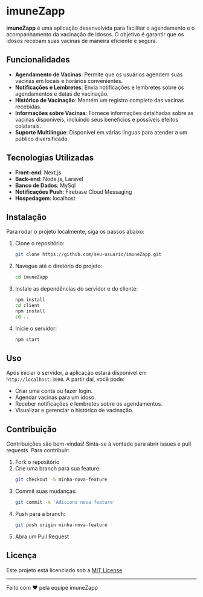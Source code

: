 # imuneZapp

**imuneZapp** é uma aplicação desenvolvida para facilitar o agendamento e o acompanhamento da vacinação de idosos. O objetivo é garantir que os idosos recebam suas vacinas de maneira eficiente e segura.

## Funcionalidades

- **Agendamento de Vacinas**: Permite que os usuários agendem suas vacinas em locais e horários convenientes.
- **Notificações e Lembretes**: Envia notificações e lembretes sobre os agendamentos e datas de vacinação.
- **Histórico de Vacinação**: Mantém um registro completo das vacinas recebidas.
- **Informações sobre Vacinas**: Fornece informações detalhadas sobre as vacinas disponíveis, incluindo seus benefícios e possíveis efeitos colaterais.
- **Suporte Multilíngue**: Disponível em várias línguas para atender a um público diversificado.

## Tecnologias Utilizadas

- **Front-end**: Next.js
- **Back-end**: Node.js, Laravel
- **Banco de Dados**: MySql
- **Notificações Push**: Firebase Cloud Messaging
- **Hospedagem**: localhost

## Instalação

Para rodar o projeto localmente, siga os passos abaixo:

1. Clone o repositório:
    ```bash
    git clone https://github.com/seu-usuario/imuneZapp.git
    ```
2. Navegue até o diretório do projeto:
    ```bash
    cd imuneZapp
    ```
3. Instale as dependências do servidor e do cliente:
    ```bash
    npm install
    cd client
    npm install
    cd ..
    ```
4. Inicie o servidor:
    ```bash
    npm start
    ```

## Uso

Após iniciar o servidor, a aplicação estará disponível em `http://localhost:3000`. A partir daí, você pode:

- Criar uma conta ou fazer login.
- Agendar vacinas para um idoso.
- Receber notificações e lembretes sobre os agendamentos.
- Visualizar e gerenciar o histórico de vacinação.

## Contribuição

Contribuições são bem-vindas! Sinta-se à vontade para abrir issues e pull requests. Para contribuir:

1. Fork o repositório
2. Crie uma branch para sua feature:
    ```bash
    git checkout -b minha-nova-feature
    ```
3. Commit suas mudanças:
    ```bash
    git commit -m 'Adiciona nova feature'
    ```
4. Push para a branch:
    ```bash
    git push origin minha-nova-feature
    ```
5. Abra um Pull Request

## Licença

Este projeto está licenciado sob a [MIT License](LICENSE).

---

Feito com ❤️ pela equipe imuneZapp
